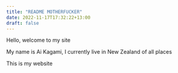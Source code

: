 ```yaml
---
title: "README MOTHERFUCKER"
date: 2022-11-17T17:32:22+13:00
draft: false
---
```


Hello, welcome to my site

My name is Ai Kagami, I currently live in New Zealand of all places

This is my website